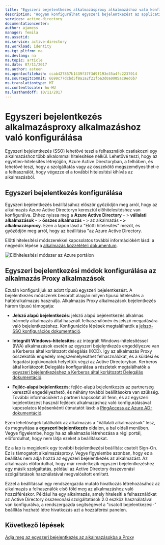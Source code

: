 ```yaml
---
title: "Egyszeri bejelentkezés alkalmazásproxy alkalmazáshoz való konfigurálása |} Microsoft Docs"
description: "Hogyan konfigurálhat egyszeri bejelentkezést az application proxy alkalmazáshoz gyorsan"
services: active-directory
documentationcenter: 
author: ajamess
manager: femila
ms.assetid: 
ms.service: active-directory
ms.workload: identity
ms.tgt_pltfrm: na
ms.devlang: na
ms.topic: article
ms.date: 07/11/2017
ms.author: asteen
ms.openlocfilehash: ccab427857b1439f37f3d9f193e35a4fc2237014
ms.sourcegitcommit: 6699c77dcbd5f8a1a2f21fba3d0a0005ac9ed6b7
ms.translationtype: MT
ms.contentlocale: hu-HU
ms.lasthandoff: 10/11/2017
---
```

# <a name="how-to-configure-single-sign-on-to-an-application-proxy-application"></a>Egyszeri bejelentkezés alkalmazásproxy alkalmazáshoz való konfigurálása

Egyszeri bejelentkezés (SSO) lehetővé teszi a felhasználók csatlakozni egy alkalmazáshoz több alkalommal hitelesítése nélkül. Lehetővé teszi, hogy az egyetlen-hitelesítés létrejöjjön, Azure Active Directoryban, a felhőben, és lehetővé teszi, hogy a szolgáltatás vagy az összekötő megszemélyesíthet-e a felhasználót, hogy végezze el a további hitelesítési kihívás az alkalmazásból.

## <a name="how-to-configure-single-sign-on"></a>Egyszeri bejelentkezés konfigurálása
Egyszeri bejelentkezés beállításához először győződjön meg arról, hogy az alkalmazás Azure Active Directoryn keresztül előhitelesítéshez van konfigurálva. Ehhez nyissa meg a **Azure Active Directory**  - &gt; **vállalati alkalmazások**  - &gt; **összes alkalmazás**  - &gt; az alkalmazás  **- &gt; alkalmazásproxy**. Ezen a lapon lásd a "Előtti hitelesítés" mezőt, és győződjön meg arról, hogy az beállítása "az Azure Active Directory. 

Előtti hitelesítési módszerekkel kapcsolatos további információkért lásd: a negyedik lépése a [alkalmazás közzétételi dokumentum](https://docs.microsoft.com/azure/active-directory/application-proxy-publish-azure-portal).

   ![Előhitelesítési módszer az Azure portálon](./media/application-proxy-config-sso-how-to/app-proxy.png)

## <a name="configuring-single-sign-on-modes-for-application-proxy-applications"></a>Egyszeri bejelentkezési módok konfigurálása az alkalmazás Proxy alkalmazások
Ezután konfiguráljuk az adott típusú egyszeri bejelentkezést. A bejelentkezés módszerek besorolt alapján milyen típusú hitelesítés a háttéralkalmazás használja. Alkalmazás Proxy alkalmazások bejelentkezés három típusú támogatja:

-   **Jelszó alapú bejelentkezés**: jelszó alapú bejelentkezés alkalmas bármely alkalmazás által használt felhasználónév és jelszó megadására való bejelentkezéshez. Konfigurációs lépések megtalálhatók a [jelszó-SSO konfigurációs dokumentáció](https://docs.microsoft.com/azure/active-directory/active-directory-enterprise-apps-whats-new-azure-portal#bring-your-own-password-sso-applications).

-   **Integrált Windows-hitelesítés**: az integrált Windows-hitelesítéssel (IWA) alkalmazások esetén az egyszeri bejelentkezés engedélyezve van a Kerberos által korlátozott delegálás (KCD). Így az alkalmazás Proxy összekötők engedély megszemélyesíthet felhasználókat, és a küldési és fogadási jogkivonatok helyettük végzi az Active Directoryban. Kerberos által korlátozott Delegálás konfigurálása a részletek megtalálhatók a [egyszeri bejelentkezéshez a Kerberos által korlátozott Delegálás dokumentáció](https://docs.microsoft.com/azure/active-directory/active-directory-application-proxy-sso-using-kcd).

-   **Fejléc-alapú bejelentkezés**: fejléc-alapú bejelentkezés az partnerség keresztül engedélyezhető, és néhány további beállításokra van szükség. További információkért a partneri kapcsolat áll fenn, és az egyszeri bejelentkezést használ fejlécek alkalmazáshoz való konfigurálásával kapcsolatos lépésenkénti útmutatót lásd: a [PingAccess az Azure AD-dokumentáció](https://docs.microsoft.com/azure/active-directory/application-proxy-ping-access).

Ezen lehetőségek találhatók az alkalmazás a "Vállalati alkalmazások" lesz, és megnyitása a **egyszeri bejelentkezés** oldalon, a bal oldali menüben. Vegye figyelembe, hogy ha az alkalmazás létrehozása a régi portál, előfordulhat, hogy nem látja ezeket a beállításokat.

Ez a lap is megjelenik egy további bejelentkezési beállítás: csatolt Sign-On. Ez is támogatott alkalmazásproxy. Vegye figyelembe azonban, hogy ez a beállítás nem adja hozzá az egyszeri bejelentkezés az alkalmazást. Az alkalmazás előfordulhat, hogy már rendelkezik egyszeri bejelentkezéshez egy másik szolgáltatás, például az Active Directory összevonási szolgáltatások használatával megvalósított említett. 

Ezzel a beállítással egy rendszergazda mutató hivatkozás létrehozásához az alkalmazás a felhasználók első föld meg az alkalmazáshoz való hozzáféréskor. Például ha egy alkalmazás, amely hitelesíti a felhasználókat az Active Directory összevonási szolgáltatások 2.0 eszköz használatával van konfigurálva, a rendszergazda segítségével a "csatolt bejelentkezési-" beállítás hozható létre hivatkozás azt a hozzáférési panelen.

## <a name="next-steps"></a>Következő lépések
[Adja meg az egyszeri bejelentkezés az alkalmazásokba a Proxy](active-directory-application-proxy-sso-using-kcd.md)
